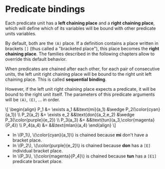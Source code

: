 # Predicate bindings

Each predicate unit has a **left chaining place** and a **right chaining
place**, which will define which of its variables will be bound with other
predicate units variables.

By default, both are the `(A)` place. If a definition contains a place written
in brackets `[]` (thus called a "bracketed place"), this place becomes the
**right chaining place**. The families described in the following chapters allow
to override this default behavior.

When predicates are chained after each other, for each pair of consecutive
units, the left unit right chaining place will be bound to the right unit left
chaining place. This is called **sequential binding**.

However, if the left unit right chaining place expects a predicate, it will be
bound to the right unit itself. The parameters of this predicate arguments will be
`(A)`, `(E)`, ... in order.

\\[
\begin{align}
    P_1         &= \exists a_1 &&\text{mi}(a_1)         &\wedge P_2(\\color{cyan}{a_1}) \\\\
    P_2(a_2)    &= \exists e_2 &&\text{don}(a_2,e_2)    &\wedge P_3(\\color{purple}{e_2}) \\\\
    P_3(a_3)    &=             &&\text{tun}(a_3,\\color{magenta}{P_4}) \\\\
    P_4(a_4)    &=             &&\text{mlan}(a_4)
\end{align}
\\]

- In \\(P_1\\), \\(\\color{cyan}{a_1}\\) is chained because **mi** don't have a
  bracket  place.
- In \\(P_2\\), \\(\\color{purple}{e_2}\\) is chained because **don** has a
  `[E]` individual bracket place.
- In \\(P_3\\), \\(\\color{magenta}{P_4}\\) is chained because **tun** has a
  `[E1]` predicate bracket place.